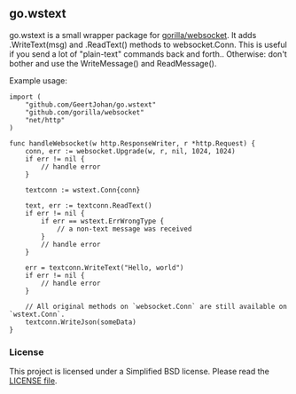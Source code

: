 ## go.wstext
go.wstext is a small wrapper package for [gorilla/websocket](https://github.com/gorilla/websocket). It adds .WriteText(msg) and .ReadText() methods to websocket.Conn. This is useful if you send a lot of "plain-text" commands back and forth.. Otherwise: don't bother and use the WriteMessage() and ReadMessage().

Example usage:
```
import (
	"github.com/GeertJohan/go.wstext"
	"github.com/gorilla/websocket"
	"net/http"
)

func handleWebsocket(w http.ResponseWriter, r *http.Request) {
	conn, err := websocket.Upgrade(w, r, nil, 1024, 1024)
	if err != nil {
		// handle error
	}

	textconn := wstext.Conn{conn}

	text, err := textconn.ReadText()
	if err != nil {
		if err == wstext.ErrWrongType {
			// a non-text message was received
		}
		// handle error
	}

	err = textconn.WriteText("Hello, world")
	if err != nil {
		// handle error
	}

	// All original methods on `websocket.Conn` are still available on `wstext.Conn`.
	textconn.WriteJson(someData)
}
```

### License
This project is licensed under a Simplified BSD license. Please read the [LICENSE file](LICENSE).
